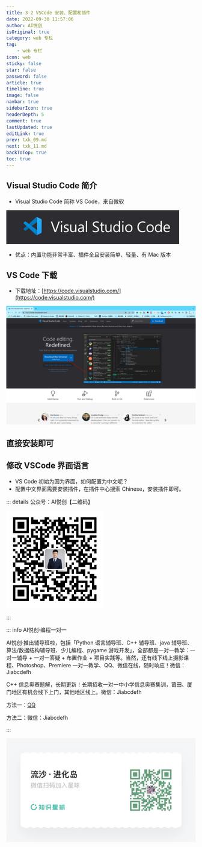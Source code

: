 ```yaml
---
title: 3-2 VSCode 安装、配置和插件
date: 2022-09-30 11:57:06
author: AI悦创
isOriginal: true
category: web 专栏
tag:
    - web 专栏
icon: web
sticky: false
star: false
password: false
article: true
timeline: true
image: false
navbar: true
sidebarIcon: true
headerDepth: 5
comment: true
lastUpdated: true
editLink: true
prev: txk_09.md
next: txk_11.md
backToTop: true
toc: true
---
```


## Visual Studio Code 简介

- Visual Studio Code 简称 VS Code，来自微软

![image-20220930120153347](./txk_10.assets/image-20220930120153347.png)

- 优点：内置功能非常丰富、插件全且安装简单、轻量、有 Mac 版本



## VS Code 下载

- 下载地址：[https://code.visualstudio.com/](https://code.visualstudio.com/)

![image-20221006113643129](./txk_10.assets/image-20221006113643129.png)

## 直接安装即可

## 修改 VSCode 界面语言

- VS Code 初始为因为界面，如何配置为中文呢？
- 配置中文界面需要安装插件，在插件中心搜索 Chinese，安装插件即可。



::: details 公众号：AI悦创【二维码】

![](/gzh.jpg)

:::

::: info AI悦创·编程一对一

AI悦创·推出辅导班啦，包括「Python 语言辅导班、C++ 辅导班、java 辅导班、算法/数据结构辅导班、少儿编程、pygame 游戏开发」，全部都是一对一教学：一对一辅导 + 一对一答疑 + 布置作业 + 项目实践等。当然，还有线下线上摄影课程、Photoshop、Premiere 一对一教学、QQ、微信在线，随时响应！微信：Jiabcdefh

C++ 信息奥赛题解，长期更新！长期招收一对一中小学信息奥赛集训，莆田、厦门地区有机会线下上门，其他地区线上。微信：Jiabcdefh

方法一：[QQ](http://wpa.qq.com/msgrd?v=3&uin=1432803776&site=qq&menu=yes)

方法二：微信：Jiabcdefh

:::

![](/zsxq.jpg)









